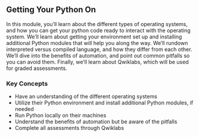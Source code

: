 ## Getting Your Python On

In this module, you’ll learn about the different types of operating systems, and how you can get your python code ready to interact with the operating system. We’ll learn about getting your environment set up and installing additional Python modules that will help you along the way. We’ll rundown interpreted versus compiled language, and how they differ from each other. We’ll dive into the benefits of automation, and point out common pitfalls so you can avoid them. Finally, we’ll learn about Qwiklabs, which will be used for graded assessments.

### Key Concepts

* Have an understanding of the different operating systems
* Utilize their Python environment and install additional Python modules, if needed
* Run Python locally on their machines
* Understand the benefits of automation but be aware of the pitfalls
* Complete all assessments through Qwiklabs